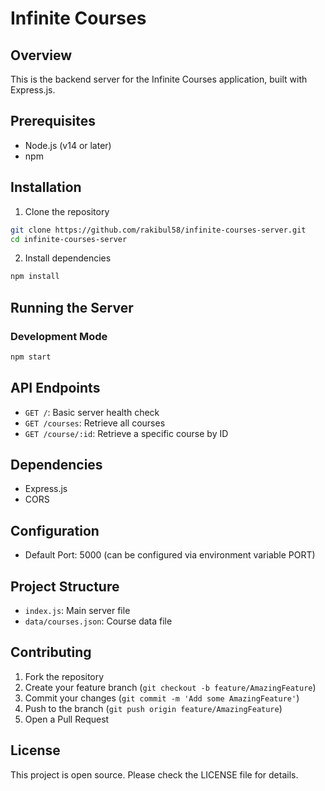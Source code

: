 # Infinite Courses

## Overview
This is the backend server for the Infinite Courses application, built with Express.js.

## Prerequisites
- Node.js (v14 or later)
- npm

## Installation

1. Clone the repository
```bash
git clone https://github.com/rakibul58/infinite-courses-server.git
cd infinite-courses-server
```

2. Install dependencies
```bash
npm install
```

## Running the Server

### Development Mode
```bash
npm start
```

## API Endpoints

- `GET /`: Basic server health check
- `GET /courses`: Retrieve all courses
- `GET /course/:id`: Retrieve a specific course by ID

## Dependencies
- Express.js
- CORS

## Configuration
- Default Port: 5000 (can be configured via environment variable PORT)

## Project Structure
- `index.js`: Main server file
- `data/courses.json`: Course data file

## Contributing
1. Fork the repository
2. Create your feature branch (`git checkout -b feature/AmazingFeature`)
3. Commit your changes (`git commit -m 'Add some AmazingFeature'`)
4. Push to the branch (`git push origin feature/AmazingFeature`)
5. Open a Pull Request

## License
This project is open source. Please check the LICENSE file for details.
